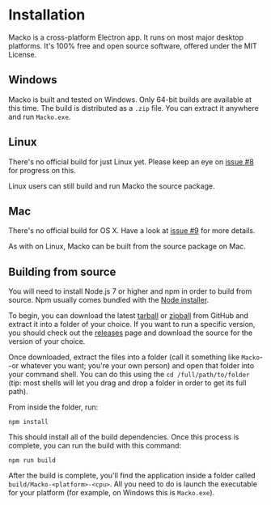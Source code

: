 # Installation

Macko is a cross-platform Electron app. It runs on most major desktop platforms. It's 
100% free and open source software, offered under the MIT License.

## Windows

Macko is built and tested on Windows. Only 64-bit builds are available at this time.
The build is distributed as a `.zip` file. You can extract it anywhere and run 
`Macko.exe`.

## Linux

There's no official build for just Linux yet. Please keep an eye on 
[issue #8](https://github.com/te-je/macko/issues/8) for progress on this.

Linux users can still build and run Macko the source package.

## Mac

There's no official build for OS X. Have a look at 
[issue #9](https://github.com/te-je/macko/issues/9) for more details. 

As with on Linux, Macko can be built from the source package on Mac.

## Building from source

You will need to install Node.js 7 or higher and npm in order to build from source.
Npm usually comes bundled with the 
[Node installer](https://nodejs.org/en/download/).

To begin, you can download the latest [tarball] or [zipball] from GitHub and
extract it into a folder of your choice. If you want to run a specific
version, you should check out the [releases] page and download the source for
the version of your choice.

Once downloaded, extract the files into a folder (call it something like `Macko`--or
whatever you want; you're your own person) and open that folder into your command
shell. You can do this using the `cd /full/path/to/folder` (tip: most shells will
let you drag and drop a folder in order to get its full path).

From inside the folder, run:

    npm install

This should install all of the build dependencies. Once this process is complete,
you can run the build with this command:

    npm run build

After the build is complete, you'll find the application inside a folder called
`build/Macko-<platform>-<cpu>`. All you need to do is launch the executable for your
platform (for example, on Windows this is `Macko.exe`).

[tarball]: https://github.com/te-je/macko/archive/master.tar.gz
[zipball]: https://github.com/te-je/macko/archive/master.zip
[releases]: https://github.com/te-je/macko/releases